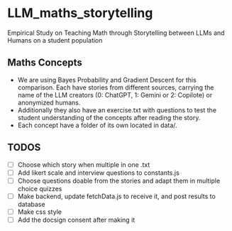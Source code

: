# LLM_maths_storytelling
Empirical Study on Teaching Math through Storytelling between LLMs and Humans on a student population

## Maths Concepts
- We are using Bayes Probability and Gradient Descent for this comparison. Each have stories from different sources, carrying the name of the LLM creators (0: ChatGPT, 1: Gemini or 2: Copilote) or anonymized humans.
- Additionally they also have an exercise.txt with questions to test the student understanding of the concepts after reading the story.
- Each concept have a folder of its own located in data/.

## TODOS
- [ ] Choose which story when multiple in one .txt
- [ ] Add likert scale and interview questions to constants.js
- [ ] Choose questions doable from the stories and adapt them in multiple choice quizzes
- [ ] Make backend, update fetchData.js to receive it, and post results to database
- [ ] Make css style
- [ ] Add the docsign consent after making it